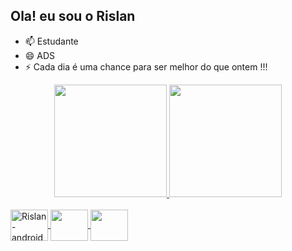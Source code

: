 ## Ola! eu sou o Rislan 

- 📫 Estudante 
- 😄 ADS 
- ⚡ Cada dia é uma chance para ser melhor do que ontem !!!


<div align="center">
  <a href="https://github.com/RislanSousa">
  <img height="180em" src="https://github-readme-stats.vercel.app/api?username=RislanSousa&show_icons=true&theme=dracula&include_all_commits=true&count_private=true"/>
    
  <img height="180em" src="https://github-readme-stats.vercel.app/api/top-langs/?username=RislanSousa&layout=compact&langs_count=7&theme=dracula"/>
</div>

<div style="display: inline_block"><br>
<img align="center" alt="Rislan-android"  height="50" width="60" src= "https://cdn.jsdelivr.net/gh/devicons/devicon/icons/androidstudio/androidstudio-original.svg" />
  <img align="center"  height="50" width="60" src="https://cdn.jsdelivr.net/gh/devicons/devicon/icons/flutter/flutter-original.svg" />
<img align="center"  height="50" width="60" src="https://cdn.jsdelivr.net/gh/devicons/devicon/icons/dart/dart-original.svg" />

</div>


